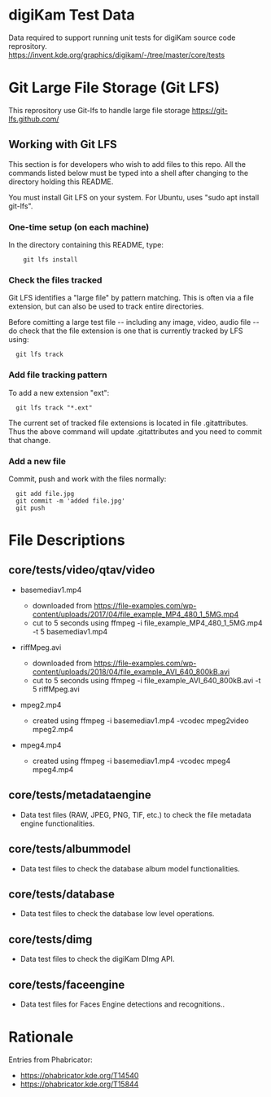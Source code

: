 # digiKam Test Data

Data required to support running unit tests for digiKam source code reprository.
https://invent.kde.org/graphics/digikam/-/tree/master/core/tests

# Git Large File Storage (Git LFS)

This reprository use Git-lfs to handle large file storage
https://git-lfs.github.com/

## Working with Git LFS

This section is for developers who wish to add files to this repo.
All the commands listed below must be typed into a shell after changing to the directory holding this README.

You must install Git LFS on your system. For Ubuntu, uses "sudo apt install git-lfs".

### One-time setup (on each machine)

In the directory containing this README, type:

        git lfs install

### Check the files tracked

Git LFS identifies a "large file" by pattern matching.
This is often via a file extension, but can also be used to track entire directories.

Before comitting a large test file -- including any image, video, audio file -- do check that the
file extension is one that is currently tracked by LFS using:

      git lfs track

### Add file tracking pattern

To add a new extension "ext":

      git lfs track "*.ext"

The current set of tracked file extensions is located in file .gitattributes.
Thus the above command will update .gitattributes and you need to commit that change.

### Add a new file

Commit, push and work with the files normally:

      git add file.jpg
      git commit -m 'added file.jpg'
      git push

# File Descriptions

## core/tests/video/qtav/video

* basemediav1.mp4
  - downloaded from https://file-examples.com/wp-content/uploads/2017/04/file_example_MP4_480_1_5MG.mp4
  - cut to 5 seconds using ffmpeg -i file_example_MP4_480_1_5MG.mp4 -t 5 basemediav1.mp4

* riffMpeg.avi
  - downloaded from https://file-examples.com/wp-content/uploads/2018/04/file_example_AVI_640_800kB.avi
  - cut to 5 seconds using ffmpeg -i file_example_AVI_640_800kB.avi -t 5 riffMpeg.avi

* mpeg2.mp4
  - created using ffmpeg -i basemediav1.mp4 -vcodec mpeg2video mpeg2.mp4

* mpeg4.mp4
  - created using ffmpeg -i basemediav1.mp4 -vcodec mpeg4 mpeg4.mp4

## core/tests/metadataengine

* Data test files (RAW, JPEG, PNG, TIF, etc.) to check the file metadata engine functionalities.

## core/tests/albummodel

* Data test files to check the database album model functionalities.

## core/tests/database

* Data test files to check the database low level operations.

## core/tests/dimg

* Data test files to check the digiKam DImg API.

## core/tests/faceengine

* Data test files for Faces Engine detections and recognitions..

# Rationale

Entries from Phabricator:

- https://phabricator.kde.org/T14540
- https://phabricator.kde.org/T15844
